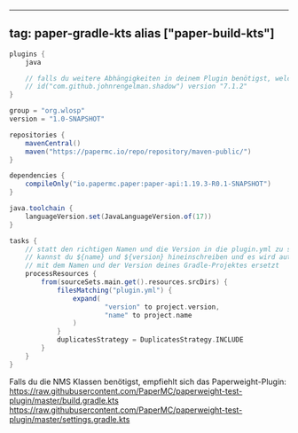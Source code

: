 
---
tag: paper-gradle-kts
alias ["paper-build-kts"]
---

```gradle
plugins {
    java

    // falls du weitere Abhängigkeiten in deinem Plugin benötigst, welche nicht von Paper bereitgestellt werden:
    // id("com.github.johnrengelman.shadow") version "7.1.2"
}

group = "org.wlosp"
version = "1.0-SNAPSHOT"

repositories {
    mavenCentral()
    maven("https://papermc.io/repo/repository/maven-public/")
}

dependencies {
    compileOnly("io.papermc.paper:paper-api:1.19.3-R0.1-SNAPSHOT")
}

java.toolchain {
    languageVersion.set(JavaLanguageVersion.of(17))
}

tasks {
    // statt den richtigen Namen und die Version in die plugin.yml zu schreiben
    // kannst du ${name} und ${version} hineinschreiben und es wird automatisch
    // mit dem Namen und der Version deines Gradle-Projektes ersetzt
    processResources {
        from(sourceSets.main.get().resources.srcDirs) {
            filesMatching("plugin.yml") {
                expand(
                        "version" to project.version,
                        "name" to project.name
                )
            }
            duplicatesStrategy = DuplicatesStrategy.INCLUDE
        }
    }
}
```

Falls du die NMS Klassen benötigst, empfiehlt sich das Paperweight-Plugin:
https://raw.githubusercontent.com/PaperMC/paperweight-test-plugin/master/build.gradle.kts
https://raw.githubusercontent.com/PaperMC/paperweight-test-plugin/master/settings.gradle.kts
